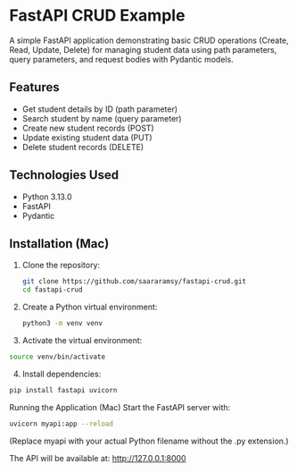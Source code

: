 # FastAPI CRUD Example

A simple FastAPI application demonstrating basic CRUD operations (Create, Read, Update, Delete) for managing student data using path parameters, query parameters, and request bodies with Pydantic models.

## Features

- Get student details by ID (path parameter)  
- Search student by name (query parameter)  
- Create new student records (POST)  
- Update existing student data (PUT)  
- Delete student records (DELETE)  

## Technologies Used

- Python 3.13.0  
- FastAPI  
- Pydantic  

## Installation (Mac)

1. Clone the repository:

   ```bash
   git clone https://github.com/saararamsy/fastapi-crud.git
   cd fastapi-crud

2. Create a Python virtual environment:

   ```bash
   python3 -m venv venv

 3. Activate the virtual environment:

   ```bash
  source venv/bin/activate
```

 4. Install dependencies:

   ```bash
  pip install fastapi uvicorn

  ```
Running the Application (Mac)
Start the FastAPI server with:

  ```bash
uvicorn myapi:app --reload
```
(Replace myapi with your actual Python filename without the .py extension.)

The API will be available at: http://127.0.0.1:8000

